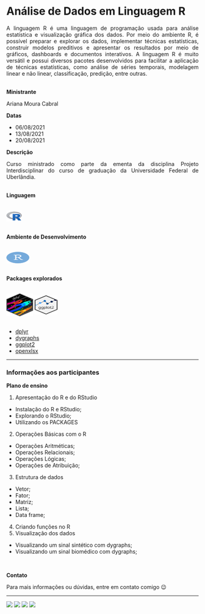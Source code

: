 # Análise de Dados em Linguagem R

<div align="justify">
  A linguagem R é uma linguagem de programação usada para análise estatística e visualização gráfica dos dados. Por meio do ambiente R, é possível preparar e explorar os dados, implementar técnicas estatísticas, construir modelos preditivos e apresentar os resultados por meio de gráficos, dashboards e documentos interativos. A linguagem R é muito versátil e possui diversos pacotes desenvolvidos para facilitar a aplicação de técnicas estatísticas, como análise de séries temporais, modelagem linear e não linear, classificação, predição, entre outras.
</div> 

</br>

**Ministrante** 

Ariana Moura Cabral

**Datas**

 - 06/08/2021
 - 13/08/2021 
 - 20/08/2021

**Descrição**

<div align="justify">
  Curso ministrado como parte da ementa da disciplina Projeto Interdisciplinar do curso de graduação da Universidade Federal de Uberlândia. 
</div>

</br>

**Linguagem** 

<div style="display: inline_block"><br>
  <img align="center" alt="R" height="30" width="40" src="https://raw.githubusercontent.com/devicons/devicon/master/icons/r/r-original.svg">
</div>

</br>

**Ambiente de Desenvolvimento** 

<div style="display: inline_block"><br>
  <img align="center" alt="RStudio" height="30" width="60" src="https://raw.githubusercontent.com/devicons/devicon/master/icons/rstudio/rstudio-plain.svg">
</div>

</br>

**Packages explorados**

<div style="display: inline_block"><br>
  <img align="center" alt="RStudio" height="60" width="70" src="https://raw.githubusercontent.com/rstudio/hex-stickers/master/SVG/dplyr.svg">
  <img align="center" alt="RStudio" height="50" width="60" src="https://raw.githubusercontent.com/rstudio/hex-stickers/master/SVG/ggplot2.svg">
</div>

</br>

- [dplyr](https://cran.r-project.org/web/packages/dplyr/dplyr.pdf)
- [dygraphs](https://cran.r-project.org/web/packages/dygraphs/dygraphs.pdf)
- [ggplot2](https://cran.r-project.org/web/packages/ggplot2/ggplot2.pdf)
- [openxlsx](https://cran.r-project.org/web/packages/openxlsx/openxlsx.pdf)

---

### Informações aos participantes

**Plano de ensino** <br> 

1. Apresentação do R e do RStudio  
  - Instalação do R e RStudio;  
  - Explorando o RStudio;  
  - Utilizando os PACKAGES
2. Operações Básicas com o R  
  - Operações Aritméticas;  
  - Operações Relacionais;  
  - Operações Lógicas;
  - Operações de Atribuição;
3. Estrutura de dados 
  - Vetor;  
  - Fator;  
  - Matriz;
  - Lista;
  - Data frame;
4. Criando funções no R
5. Visualização dos dados
  - Visualizando um sinal sintético com dygraphs;
  - Visualizando um sinal biomédico com dygraphs;


</br>

**Contato** </br>

Para mais informações ou dúvidas, entre em contato comigo 😉

---

<div> 
  <a href="https://github.com/arianacabral" target="_blank"><img src="https://img.shields.io/badge/GitHub-100000?style=for-the-badge&logo=github&logoColor=skyblue" target="_blank"></a>
  <a href = "mailto:arianacabral57@ufu.br"><img src="https://img.shields.io/badge/-UFU-%23337?style=for-the-badge&logo=gmail&logoColor=white" target="_blank"></a>
  <a href="mailto:arianacabral57@gmail.com" target="_blank"><img src="https://img.shields.io/badge/Gmail-FF0000?style=for-the-badge&logo=gmail&logoColor=white" target="_blank"></a>
  <a href="https://discord.gg/RTXE2NMVSA" target="_blank"><img src="https://img.shields.io/badge/Discord-7289DA?style=for-the-badge&logo=discord&logoColor=white" target="_blank"></a> 
</div>
